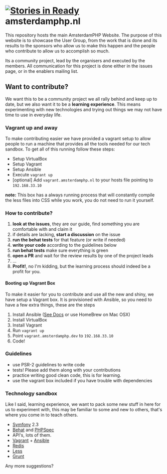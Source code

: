 [![Stories in Ready](https://badge.waffle.io/amsterdamphp/amsterdamphp.nl.png?label=ready)](https://waffle.io/amsterdamphp/amsterdamphp.nl)  
amsterdamphp.nl
===============

This repository hosts the main AmsterdamPHP Website. The purpose of this website is to showcase the User Group, from the work that is done and its results to the sponsors who allow us to make this happen and the people who contribute to allow us to accomplish so much.

Its a community project, lead by the organisers and executed by the members. All communication for this project is done either in the issues page, or in the enablers mailing list.

## Want to contribute?

We want this to be a community project we all rally behind and keep up to date, but we also want it to be a **learning experience**. This means experimenting with new technologies and trying out things we may not have time to use in everyday life.

### Vagrant up and away

To make contributing easier we have provided a vagrant setup to allow people to run a machine that provides all the tools needed for our tech sandbox. To get all of this running follow these steps:

* Setup VirtualBox
* Setup Vagrant
* Setup Ansible
* Execute `vagrant up`
* [optional] Add `vagrant.amsterdamphp.nl` to your hosts file pointing to `192.168.33.10`

**note:** This box has a always running process that will constantly compile the less files into CSS while you work, you do not need to run it yourself.

### How to contribute?

1. **look at the issues**, they are our guide, find something you are comfortable with and claim it
2. if details are lacking, **start a discussion** on the issue
3. **run the behat tests** for that feature (or write if needed)
4. **write your code** according to the guidelines below
5. **run behat tests** make sure everything is green
6. **open a PR** and wait for the review results by one of the project leads
7. ...
8. **Profit!**, no I'm kidding, but the learning process should indeed be a profit for you.

#### Booting up Vagrant Box

To make it easier for you to contribute and use all the new and shiny, we have setup a Vagrant box. It is provisioned with Ansible, so you need to have a few extra things, these are the steps

1. Install Ansible ([See Docs](http://www.ansibleworks.com/docs/intro_installation.html) or use HomeBrew on Mac OSX)
2. Install VirtualBox
3. Install Vagrant
4. Run `vagrant up`
5. Point `vagrant.amsterdamphp.dev` to `192.168.33.10`
6. Code!

### Guidelines

- use PSR-2 guidelines to write code
- tests! Please add them along with your contributions
- practice writing good clean code, this is for learning.
- use the vagrant box included if you have trouble with dependencies

### Technology sandbox

Like I said, learning experience, we want to pack some new stuff in here for us to experiment with, this may be familiar to some and new to others, that's where you come in to teach others.

- [Symfony](http://symfony.com/) 2.3
- [Behat](http://behat.org/) and [PHPSpec](http://www.phpspec.net/)
- API's, lots of them.
- [Vagrant](http://www.vagrantup.com/) + [Ansible](http://www.ansibleworks.com)
- [Redis](http://redis.io/)
- [Less](http://lesscss.org/)
- [Grunt](http://gruntjs.com/getting-started)

Any more suggestions?

